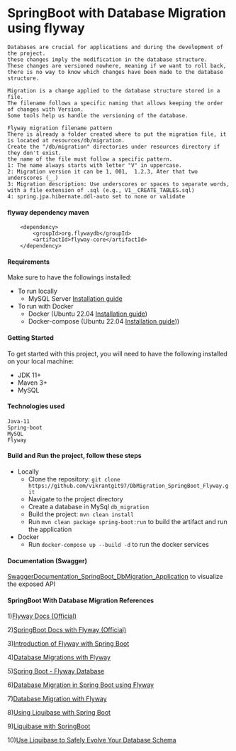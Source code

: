 # SpringBoot with Database Migration using flyway 
    Databases are crucial for applications and during the development of the project.
    these changes imply the modification in the database structure. 
    These changes are versioned nowhere, meaning if we want to roll back, 
    there is no way to know which changes have been made to the database structure.
    
    Migration is a change applied to the database structure stored in a file.
    The filename follows a specific naming that allows keeping the order of changes with Version.
    Some tools help us handle the versioning of the database.

    Flyway migration filename pattern
    There is already a folder created where to put the migration file, it is located at resources/db/migration.
    Create the "/db/migration" directories under resources directory if they don't exist.    
    the name of the file must follow a specific pattern.
    1: The name always starts with letter "V" in uppercase.
    2: Migration version it can be 1, 001,  1.2.3, Ater that two underscores (__)
    3: Migration description: Use underscores or spaces to separate words, with a file extension of .sql (e.g., V1__CREATE_TABLES.sql)    
    4: spring.jpa.hibernate.ddl-auto set to none or validate
#### flyway dependency maven
		<dependency>
			<groupId>org.flywaydb</groupId>
			<artifactId>flyway-core</artifactId>
		</dependency>
#### Requirements
Make sure to have the followings installed:
* To run locally
    - MySQL Server [Installation guide](https://www.mysql.com/downloads/)
* To run with Docker
    - Docker (Ubuntu 22.04 [Installation guide](https://docs.docker.com/engine/install/ubuntu/))
    - Docker-compose (Ubuntu 22.04 [Installation guide](https://docs.docker.com/compose/install/)))
#### Getting Started
To get started with this project, you will need to have the following installed on your local machine:
* JDK 11+
* Maven 3+
* MySQL
#### Technologies used
    Java-11
    Spring-boot
    MySQL
    Flyway
#### Build and Run the project, follow these steps
* Locally
    - Clone the repository: `git clone https://github.com/vikrantgit97/DbMigration_SpringBoot_Flyway.git`
    - Navigate to the project directory
    - Create a database in MySql `db_migration`
    - Build the project: `mvn clean install`
    - Run `mvn clean package spring-boot:run` to build the artifact and run the application
* Docker
    - Run `docker-compose up --build -d` to run the docker services
#### Documentation (Swagger)
[SwaggerDocumentation_SpringBoot_DbMigration_Application](http://localhost:8080/swagger-ui.html) to visualize the exposed API
#### SpringBoot With Database Migration References
1)[Flyway Docs (Official)](https://flywaydb.org/documentation/usage/plugins/springboot)

2)[SpringBoot Docs with Flyway (Official)](https://docs.spring.io/spring-boot/docs/2.1.0.RELEASE/reference/html/howto-database-initialization.html)

3)[Introduction of Flyway with Spring Boot](https://medium.com/swlh/introduction-of-flyway-with-spring-boot-d7c11145d012)

4)[Database Migrations with Flyway](https://www.baeldung.com/database-migrations-with-flyway)

5)[Spring Boot - Flyway Database](https://www.tutorialspoint.com/spring_boot/spring_boot_flyway_database.htm)

6)[Database Migration in Spring Boot using Flyway](https://medium.com/javarevisited/database-migration-in-spring-boot-using-flyway-ee791db8aea0)

7)[Database Migration with Flyway](https://springframework.guru/database-migration-with-flyway/)

8)[Using Liquibase with Spring Boot](https://contribute.liquibase.com/extensions-integrations/directory/integration-docs/springboot/springboot/)

9)[Liquibase with SpringBoot](https://medium.com/javarevisited/liquibase-with-springboot-d69e08e8bf56)

10)[Use Liquibase to Safely Evolve Your Database Schema](https://www.baeldung.com/liquibase-refactor-schema-of-java-app)
